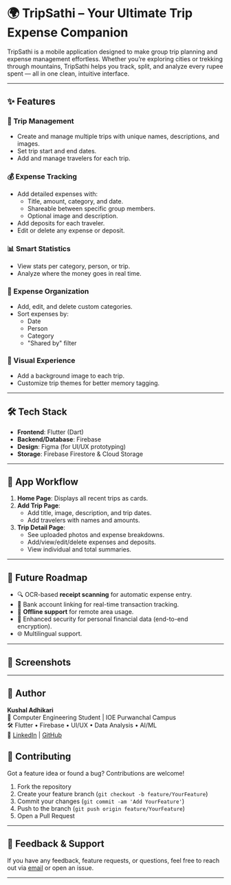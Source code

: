 # 🌍 TripSathi – Your Ultimate Trip Expense Companion

TripSathi is a mobile application designed to make group trip planning and expense management effortless. Whether you’re exploring cities or trekking through mountains, TripSathi helps you track, split, and analyze every rupee spent — all in one clean, intuitive interface.

---

## ✨ Features

### 🧳 Trip Management
- Create and manage multiple trips with unique names, descriptions, and images.
- Set trip start and end dates.
- Add and manage travelers for each trip.

### 💰 Expense Tracking
- Add detailed expenses with:
  - Title, amount, category, and date.
  - Shareable between specific group members.
  - Optional image and description.
- Add deposits for each traveler.
- Edit or delete any expense or deposit.

### 📊 Smart Statistics
- View stats per category, person, or trip.
- Analyze where the money goes in real time.

### 📂 Expense Organization
- Add, edit, and delete custom categories.
- Sort expenses by:
  - Date
  - Person
  - Category
  - "Shared by" filter

### 🌄 Visual Experience
- Add a background image to each trip.
- Customize trip themes for better memory tagging.

---

## 🛠 Tech Stack

- **Frontend**: Flutter (Dart)
- **Backend/Database**: Firebase
- **Design**: Figma (for UI/UX prototyping)
- **Storage**: Firebase Firestore & Cloud Storage

---

## 📱 App Workflow

1. **Home Page**: Displays all recent trips as cards.
2. **Add Trip Page**:
   - Add title, image, description, and trip dates.
   - Add travelers with names and amounts.
3. **Trip Detail Page**:
   - See uploaded photos and expense breakdowns.
   - Add/view/edit/delete expenses and deposits.
   - View individual and total summaries.

---

## 🚧 Future Roadmap

- 🔍 OCR-based **receipt scanning** for automatic expense entry.
- 🔗 Bank account linking for real-time transaction tracking.
- 📡 **Offline support** for remote area usage.
- 🔐 Enhanced security for personal financial data (end-to-end encryption).
- 🌐 Multilingual support.

---

## 📸 Screenshots

---

## 👤 Author

**Kushal Adhikari**  
📍 Computer Engineering Student | IOE Purwanchal Campus  
🛠️ Flutter • Firebase • UI/UX • Data Analysis • AI/ML  
🔗 [LinkedIn](https://www.linkedin.com/in/kuusall) | [GitHub](https://github.com/kuusall)  


## 🙌 Contributing

Got a feature idea or found a bug? Contributions are welcome!

1. Fork the repository
2. Create your feature branch (`git checkout -b feature/YourFeature`)
3. Commit your changes (`git commit -am 'Add YourFeature'`)
4. Push to the branch (`git push origin feature/YourFeature`)
5. Open a Pull Request

---

## 💬 Feedback & Support

If you have any feedback, feature requests, or questions, feel free to reach out via [email](kushaladk18@proton.me) or open an issue.

---

